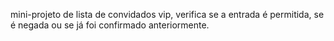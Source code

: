 mini-projeto de lista de convidados vip, verifica se a entrada é permitida, se é negada ou se já foi confirmado anteriormente.
